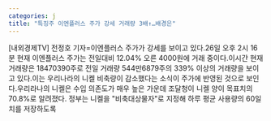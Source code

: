 ```yaml
---
categories: j
title: "특징주 이엔플러스 주가 강세 거래량 3배↑…배경은"
---
```

[내외경제TV] 전정호 기자=이엔플러스 주가가 강세를 보이고 있다.26일 오후 2시 16분 현재 이엔플러스 주가는 전일대비 12.04% 오른 4000원에 거래 중이다.이시간 현재 거래량은 18470390주로 전일 거래량 544만6879주의 339% 이상의 거래량을 보이고 있다.이는 우리나라의 니켈 비축량이 감소했다는 소식이 주가에 반영된 것으로 보인다.우리라나의 니켈은 수입 의존도가 매우 높은 가운데 조달청이 니켈 양이 목표치의 70.8%로 알려졌다. 정부는 니켈을 "비축대상물자"로 지정해 하루 평균 사용량의 60일치를 저장하도록